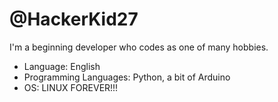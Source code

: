 # @HackerKid27
I'm a beginning developer who codes as one of many hobbies.
- Language: English
- Programming Languages: Python, a bit of Arduino
- OS: LINUX FOREVER!!!
<!---
HackerKid27/HackerKid27 is a ✨ special ✨ repository because its `README.md` (this file) appears on your GitHub profile.
You can click the Preview link to take a look at your changes.
--->
